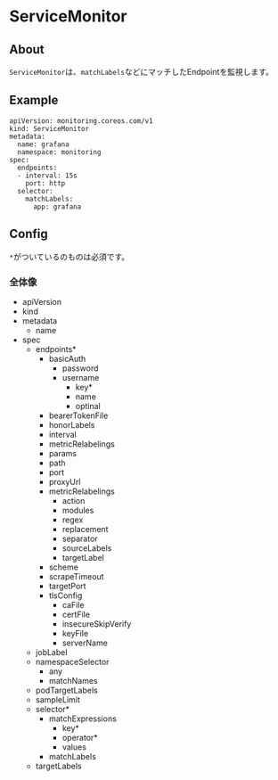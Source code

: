# ServiceMonitor

## About
`ServiceMonitor`は、`matchLabels`などにマッチしたEndpointを監視します。

## Example

```
apiVersion: monitoring.coreos.com/v1
kind: ServiceMonitor
metadata:
  name: grafana
  namespace: monitoring
spec:
  endpoints:
  - interval: 15s
    port: http
  selector:
    matchLabels:
      app: grafana
```

## Config
`*`がついているのものは必須です。

### 全体像

- apiVersion
- kind
- metadata
  - name
- spec
  - endpoints*
    - basicAuth
      - password
      - username
        - key*
        - name
        - optinal
    - bearerTokenFile
    - honorLabels
    - interval
    - metricRelabelings
    - params
    - path
    - port
    - proxyUrl
    - metricRelabelings
      - action
      - modules
      - regex
      - replacement
      - separator
      - sourceLabels
      - targetLabel
    - scheme
    - scrapeTimeout
    - targetPort
    - tlsConfig
      - caFile
      - certFile
      - insecureSkipVerify
      - keyFile
      - serverName
  - jobLabel
  - namespaceSelector
    - any
    - matchNames
  - podTargetLabels
  - sampleLimit
  - selector*
    - matchExpressions
      - key*
      - operator*
      - values
    - matchLabels
  - targetLabels